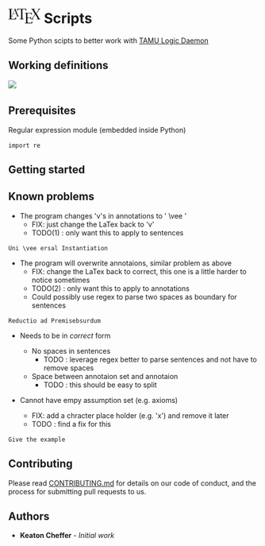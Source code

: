 # <img src="https://github.com/chefferk/latex_scripts/blob/master/Notes/latex.png?raw=true" height="30px"/> Scripts

Some Python scipts to better work with [TAMU Logic Daemon](http://logic.tamu.edu/daemon.html)

## Working definitions
<kbd><img src="http://logic.tamu.edu/Images/lop.gif"/></kbd>

## Prerequisites

Regular expression module (embedded inside Python)

```
import re
```
## Getting started


## Known problems
* The program changes 'v's in annotations to ' \vee '
  * FIX: just change the LaTex back to 'v'
  * TODO(1) : only want this to apply to sentences
```
Uni \vee ersal Instantiation
```
* The program will overwrite annotaions, similar problem as above 
  * FIX: change the LaTex back to correct, this one is a little harder to notice sometimes
  * TODO(2) : only want this to apply to annotations
  * Could possibly use regex to parse two spaces as boundary for sentences
```
Reductio ad Premisebsurdum
```
* Needs to be in *correct* form
  * No spaces in sentences
    * TODO : leverage regex better to parse sentences and not have to remove spaces
  * Space between annotaion set and annotaion
    * TODO : this should be easy to split
  
* Cannot have empy assumption set (e.g. axioms)
  * FIX: add a chracter place holder (e.g. 'x') and remove it later
  * TODO : find a fix for this

```
Give the example
```

## Contributing

Please read [CONTRIBUTING.md](https://gist.github.com/PurpleBooth/b24679402957c63ec426) for details on our code of conduct, and the process for submitting pull requests to us.

## Authors

* **Keaton Cheffer** - *Initial work*
